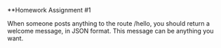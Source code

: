 **Homework Assignment #1

When someone posts anything to the route /hello, you should return a welcome message, 
in JSON format. This message can be anything you want. 

